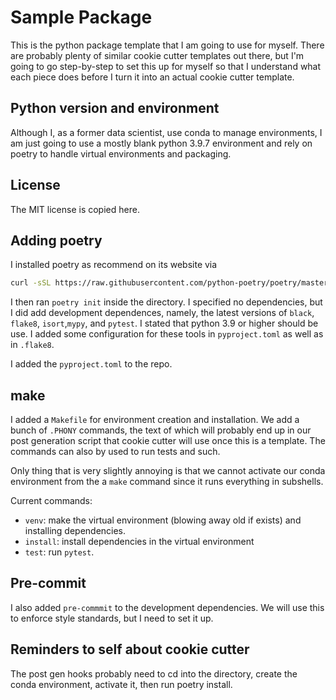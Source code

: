 # Sample Package

This is the python package template that I am going to use for myself.
There are probably plenty of similar cookie cutter templates out there,
but I'm going to go step-by-step to set this up for myself so that I
understand what each piece does before I turn it into an actual cookie cutter
template.


## Python version and environment


Although I, as a former data scientist, use conda to manage environments, I
am just going to use a mostly blank python 3.9.7 environment and rely on
poetry to handle virtual environments and packaging.


## License

The MIT license is copied here.


## Adding poetry


I installed poetry as recommend on its website via

```bash
curl -sSL https://raw.githubusercontent.com/python-poetry/poetry/master/get-poetry.py | python -
```

I then ran `poetry init` inside the directory. I specified no dependencies, but I
did add development dependences, namely, the latest versions of `black`, `flake8`, `isort`,`mypy`,
and `pytest`. I stated that python 3.9 or higher should be use. I added some configuration
for these tools in `pyproject.toml` as well as in `.flake8`.

I added the `pyproject.toml` to the repo.


## make


I added a `Makefile` for environment creation and installation. We add a bunch of
`.PHONY` commands, the text of which will probably end up in our post generation
script that cookie cutter will use once this is a template. The commands can also
by used to run tests and such.

Only thing that is very slightly annoying is that we cannot activate our conda
environment from the a `make` command since it runs everything in subshells.

Current commands:
- `venv`: make the virtual environment (blowing away old if exists) and
installing dependencies.
- `install`: install dependencies in the virtual environment
- `test`: run `pytest`.


## Pre-commit


I also added `pre-commmit` to the development dependencies. We will use this
to enforce style standards, but I need to set it up.


## Reminders to self about cookie cutter


The post gen hooks probably need to cd into the directory, create the conda environment,
activate it, then run poetry install.
